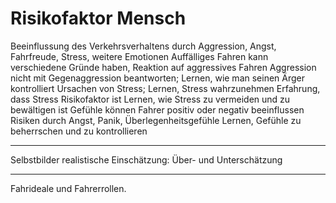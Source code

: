 # Risikofaktor Mensch

Beeinflussung des Verkehrsverhaltens durch
Aggression, Angst, Fahrfreude, Stress, weitere Emotionen
Auffälliges Fahren kann verschiedene Gründe haben, Reaktion auf aggressives Fahren
Aggression nicht mit Gegenaggression beantworten; Lernen, wie man seinen Ärger kontrolliert
Ursachen von Stress; Lernen, Stress wahrzunehmen
Erfahrung, dass Stress Risikofaktor ist
Lernen, wie Stress zu vermeiden und zu bewältigen ist
Gefühle können Fahrer positiv oder negativ beeinflussen
Risiken durch Angst, Panik, Überlegenheitsgefühle
Lernen, Gefühle zu beherrschen und zu kontrollieren

---

Selbstbilder
realistische Einschätzung: Über- und Unterschätzung

---

Fahrideale und Fahrerrollen.